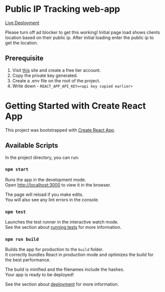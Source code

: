 # Public IP Tracking web-app

[Live Deployment](https://app.netlify.com/sites/confident-brown-4ff024/deploys/60392dfea8a39c09efd37f1e)

Please turn off ad blocker to get this working!
Initial page load shows clients location based on their public ip.
After initial loading enter the public ip to get the location.

## Prerequisite

1. Visit [this](https://geo.ipify.org/) site and create a free tier account.
2. Copy the private key generated.
3. Create a .env file on the root of the project.
4. Write down -
    `REACT_APP_API_KEY=<api key copied earlier>`


# Getting Started with Create React App

This project was bootstrapped with [Create React App](https://github.com/facebook/create-react-app).

## Available Scripts

In the project directory, you can run:

### `npm start`

Runs the app in the development mode.\
Open [http://localhost:3000](http://localhost:3000) to view it in the browser.

The page will reload if you make edits.\
You will also see any lint errors in the console.

### `npm test`

Launches the test runner in the interactive watch mode.\
See the section about [running tests](https://facebook.github.io/create-react-app/docs/running-tests) for more information.

### `npm run build`

Builds the app for production to the `build` folder.\
It correctly bundles React in production mode and optimizes the build for the best performance.

The build is minified and the filenames include the hashes.\
Your app is ready to be deployed!

See the section about [deployment](https://facebook.github.io/create-react-app/docs/deployment) for more information.
